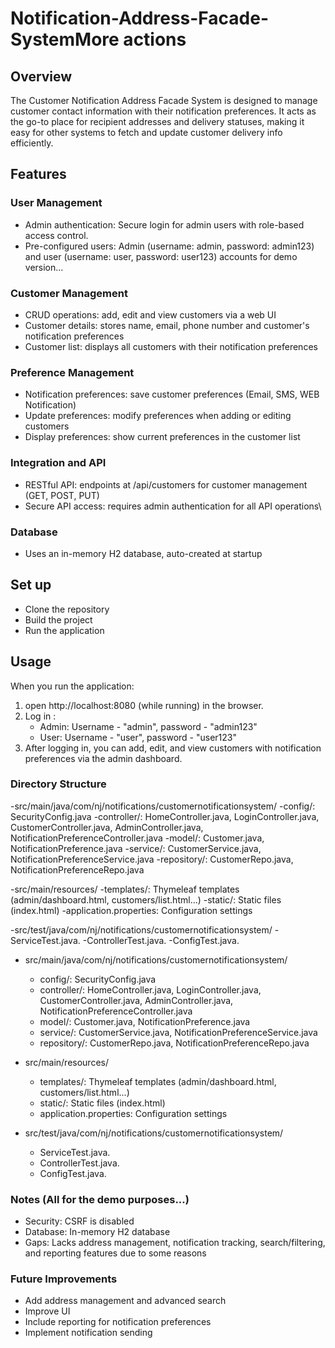 # Notification-Address-Facade-SystemMore actions
## Overview
The Customer Notification Address Facade System is designed to manage customer contact information with their notification preferences. It acts as the go-to place for recipient addresses and delivery statuses, making it easy for other systems to fetch and update customer delivery info efficiently.

## Features

### User Management
 - Admin authentication: Secure login for admin users with role-based access control.
 - Pre-configured users: Admin (username: admin, password: admin123) and user (username: user, password: user123) accounts for demo version...

### Customer Management
 - CRUD operations: add, edit and view customers via a web UI
 - Customer details: stores name, email, phone number and customer's notification preferences
 - Customer list: displays all customers with their notification preferences 

### Preference Management
 - Notification preferences: save customer preferences (Email, SMS, WEB Notification)
 - Update preferences: modify preferences when adding or editing customers
 - Display preferences: show current preferences in the customer list

### Integration and API
 - RESTful API: endpoints at /api/customers for customer management (GET, POST, PUT)
 - Secure API access: requires admin authentication for all API operations\

### Database 
 - Uses an in-memory H2 database, auto-created at startup


## Set up
 - Clone the repository
 - Build the project
 - Run the application

## Usage
When you run the application:
1. open http://localhost:8080 (while running) in the browser.
2. Log in :
    - Admin: Username - "admin", password - "admin123"
    - User: Username - "user", password - "user123"
3. After logging in, you can add, edit, and view customers with notification preferences via the admin dashboard.


### Directory Structure

-src/main/java/com/nj/notifications/customernotificationsystem/
  -config/: SecurityConfig.java
  -controller/: HomeController.java, LoginController.java, CustomerController.java, AdminController.java, NotificationPreferenceController.java
  -model/: Customer.java, NotificationPreference.java
  -service/: CustomerService.java, NotificationPreferenceService.java
  -repository/: CustomerRepo.java, NotificationPreferenceRepo.java

-src/main/resources/
  -templates/: Thymeleaf templates (admin/dashboard.html, customers/list.html...)
  -static/: Static files (index.html)
  -application.properties: Configuration settings

-src/test/java/com/nj/notifications/customernotificationsystem/
  -ServiceTest.java.
  -ControllerTest.java.
  -ConfigTest.java.
 - src/main/java/com/nj/notifications/customernotificationsystem/
   - config/: SecurityConfig.java
   - controller/: HomeController.java, LoginController.java, CustomerController.java, AdminController.java, NotificationPreferenceController.java
   - model/: Customer.java, NotificationPreference.java
   - service/: CustomerService.java, NotificationPreferenceService.java
   - repository/: CustomerRepo.java, NotificationPreferenceRepo.java

 - src/main/resources/
   - templates/: Thymeleaf templates (admin/dashboard.html, customers/list.html...)
   - static/: Static files (index.html)
   - application.properties: Configuration settings

 - src/test/java/com/nj/notifications/customernotificationsystem/
   - ServiceTest.java.
   - ControllerTest.java.
   - ConfigTest.java.


### Notes (All for the demo purposes...)
 - Security: CSRF is disabled 
 - Database: In-memory H2 database
 - Gaps: Lacks address management, notification tracking, search/filtering, and reporting features due to some reasons


### Future Improvements
 - Add address management and advanced search
 - Improve UI
 - Include reporting for notification preferences
 - Implement notification sending

